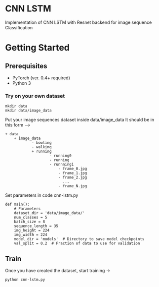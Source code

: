 # CNN LSTM 
Implementation of CNN LSTM with Resnet backend for image sequence Classification

# Getting Started
## Prerequisites
* PyTorch (ver. 0.4+ required)
* Python 3

### Try on your own dataset 

```
mkdir data
mkdir data/image_data
```
Put your image sequences dataset inside data/image_data
It should be in this form -->
```
+ data 
    + image_data    
            - bowling
            - walking
            + running 
                    - running0
                    - running
                    - runnning1
                        - frame_0.jpg
                        - frame_1.jpg
                        - frame_2.jpg
                          ...
                        - frame_N.jpg
```

Set parameters in code cnn-lstm.py 
```
def main():
    # Parameters
    dataset_dir = 'data/image_data/'
    num_classes = 5
    batch_size = 8
    sequence_length = 35
    img_height = 224
    img_width = 224
    model_dir = 'models'  # Directory to save model checkpoints
    val_split = 0.2  # Fraction of data to use for validation
```
## Train
Once you have created the dataset, start training ->
```
python cnn-lstm.py 
```
